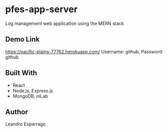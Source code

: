 # pfes-app-server
Log management web application using the MERN stack

## Demo Link
https://pacific-plains-77762.herokuapp.com/
Username: github, Password: github

## Built With
* React
* Node.js, Express.js
* MongoDB, mLab

## Author
Leandro Esparrago



